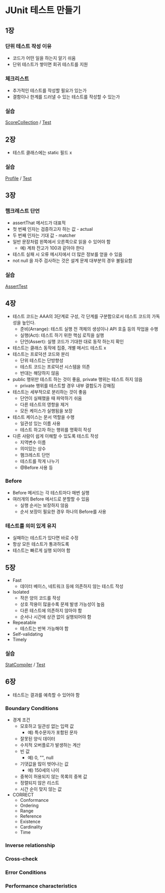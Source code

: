 # JUnit 테스트 만들기

## 1장

### 단위 테스트 작성 이유
- 코드가 어떤 일을 하는지 알기 쉬움
- 단위 테스트가 쌓이면 회귀 테스트를 지원

### 체크리스트
- 추가적인 테스트를 작성할 필요가 있는가
- 결함이나 한계를 드러낼 수 있는 테스트를 작성할 수 있는가

### 실습

[ScoreCollection](src/main/java/com/example/section1/ScoreCollection.java) / [Test](src/test/java/com/example/section1/ScoreCollectionTest.java)

## 2장

- 테스트 클래스에는 static 필드 x

### 실습

[Profile](src/main/java/com/example/section1/Profile.java) / [Test](src/test/java/com/example/section1/ProfileTest.java)

## 3장

### 햄크레스트 단언
- assertThat 메서드가 대표적
- 첫 번째 인자는 검증하고자 하는 값 - actual
- 두 번째 인자는 기대 값 - matcher
- 일반 문장처럼 왼쪽에서 오른쪽으로 읽을 수 있어야 함
  - 예) 계좌 잔고가 100과 같아야 한다
- 테스트 실패 시 오류 메시지에서 더 많은 정보를 얻을 수 있음
- not null 을 자주 검사하는 것은 설계 문제 대부분의 경우 불필요함

### 실습

[AssertTest](src/test/java/com/example/section1/scratch/AssertTest.java)

## 4장
- 테스트 코드는 AAA의 3단계로 구성, 각 단계를 구분함으로서 테스트 코드의 가독성을 높인다. 
  - 준비(Arrange): 테스트 실행 전 객체의 생성이나 API 호출 등의 작업을 수행
  - 실행(Act): 테스트 하기 위한 핵심 로직을 실행
  - 단언(Assert): 실행 코드가 기대한 대로 동작 하는지 확인
- 테스트는 클래스 동작에 집중, 개별 메서드 테스트 x
- 테스트는 프로덕션 코드와 분리
  - 단위 테스트는 단방향성
  - 테스트 코드는 프로덕션 시스템을 의존
  - 반대는 해당하지 않음
- public 행위만 테스트 하는 것이 좋음, private 행위는 테스트 하지 않음
  - private 행위를 테스트할 경우 내부 결합도가 강해짐
- 테스트는 세부적으로 분리하는 것이 좋음
  - 단언이 실패했을 때 파악하기 쉬움
  - 다른 테스트의 영항을 제거
  - 모든 케이스가 실행됨을 보장
- 테스트 케이스는 문서 역할을 수행
  - 일관성 있는 이름 사용
  - 테스트 하고자 하는 행위를 명확히 작성
- 다른 사람이 쉽게 이해할 수 있도록 테스트 작성
  - 지역변수 이름
  - 의미있는 상수
  - 햄크레스트 단언
  - 테스트를 작게 나누기
  - @Before 사용 등

### Before
- Before 메서드는 각 테스트마다 매번 실행
- 여러개의 Before 메서드로 분할할 수 있음
  - 실행 순서는 보장하지 않음
  - 순서 보장이 필요한 경우 하나의 Before를 사용

### 테스트를 의미 있게 유지
- 실패하는 테스트가 있다면 바로 수정
- 항상 모든 테스트가 통과하도록
- 테스트는 빠르게 실행 되어야 함

## 5장
- Fast
  - 데이터 베이스, 네트워크 등에 의존하지 않는 테스트 작성
- Isolated
  - 작은 양의 코드를 작성
  - 상호 작용이 많을수록 문제 발생 가능성이 높음
  - 다른 테스트에 의존하지 않아야 함
  - 순서나 시간에 상관 없이 실행되어야 함
- Repeatable
  - 테스트는 반복 가능해야 함
- Self-validating
- Timely

### 실습

[StatCompiler](src/main/java/com/example/section1/domain/StatCompiler.java) / [Test](src/test/java/com/example/section1/domain/StatCompilerTest.java)


## 6장
- 테스트는 결과를 예측할 수 있어야 함

### Boundary Conditions
- 경계 조건
  - 모호하고 일관성 없는 입력 값
    - 예) 특수문자가 포함된 문자
  - 잘못된 양식 데이터
  - 수치적 오버플로가 발생하는 계산
  - 빈 값
    - 예) 0, "", null
  - 기댓값을 많이 벗어나는 값
    - 예) 150세의 나이
  - 중복이 허용되지 않는 목록의 중복 값
  - 정렬되지 않은 리스트
  - 시간 순이 맞지 않는 값
- CORRECT
  - Conformance
  - Ordering
  - Range
  - Reference
  - Existence
  - Cardinality
  - Time
### Inverse relationship

### Cross-check

### Error Conditions

### Performance characteristics

